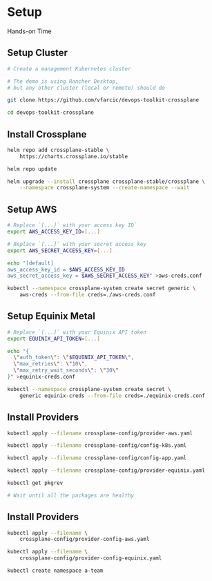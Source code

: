<!-- .slide: data-background="../img/background/hands-on.jpg" -->
# Setup

<div class="label">Hands-on Time</div>


## Setup Cluster

```bash
# Create a management Kubernetes cluster

# The demo is using Rancher Desktop,
# but any other cluster (local or remote) should do

git clone https://github.com/vfarcic/devops-toolkit-crossplane

cd devops-toolkit-crossplane
```


## Install Crossplane

```bash
helm repo add crossplane-stable \
    https://charts.crossplane.io/stable

helm repo update

helm upgrade --install crossplane crossplane-stable/crossplane \
    --namespace crossplane-system --create-namespace --wait
```


## Setup AWS

```bash
# Replace `[...]` with your access key ID`
export AWS_ACCESS_KEY_ID=[...]

# Replace `[...]` with your secret access key
export AWS_SECRET_ACCESS_KEY=[...]

echo "[default]
aws_access_key_id = $AWS_ACCESS_KEY_ID
aws_secret_access_key = $AWS_SECRET_ACCESS_KEY" >aws-creds.conf

kubectl --namespace crossplane-system create secret generic \
    aws-creds --from-file creds=./aws-creds.conf
```


## Setup Equinix Metal

```bash
# Replace `[...]` with your Equinix API token
export EQUINIX_API_TOKEN=[...]

echo "{
  \"auth_token\": \"$EQUINIX_API_TOKEN\",
  \"max_retries\": \"10\",
  \"max_retry_wait_seconds\": \"30\"
}" >equinix-creds.conf

kubectl --namespace crossplane-system create secret \
    generic equinix-creds --from-file creds=./equinix-creds.conf
```


## Install Providers

```bash
kubectl apply --filename crossplane-config/provider-aws.yaml

kubectl apply --filename crossplane-config/config-k8s.yaml

kubectl apply --filename crossplane-config/config-app.yaml

kubectl apply --filename crossplane-config/provider-equinix.yaml

kubectl get pkgrev

# Wait until all the packages are healthy
```


## Install Providers

```bash
kubectl apply --filename \
    crossplane-config/provider-config-aws.yaml

kubectl apply --filename \
    crossplane-config/provider-config-equinix.yaml

kubectl create namespace a-team
```